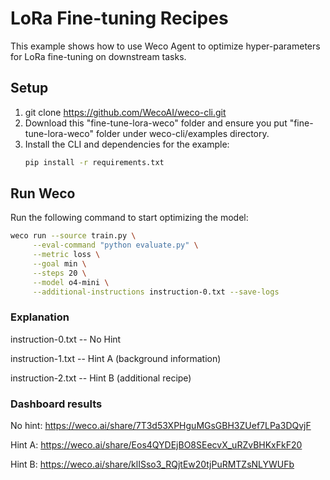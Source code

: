 # LoRa Fine-tuning Recipes

This example shows how to use Weco Agent to optimize hyper-parameters for LoRa fine-tuning on downstream tasks. 


## Setup
1.  git clone https://github.com/WecoAI/weco-cli.git 
2.  Download this "fine-tune-lora-weco" folder and ensure you put "fine-tune-lora-weco" folder under weco-cli/examples directory.
3.  Install the CLI and dependencies for the example:
    ```bash
    pip install -r requirements.txt
    ```

## Run Weco

Run the following command to start optimizing the model:

```bash
weco run --source train.py \
     --eval-command "python evaluate.py" \
     --metric loss \
     --goal min \
     --steps 20 \
     --model o4-mini \
     --additional-instructions instruction-0.txt --save-logs
```

### Explanation
instruction-0.txt -- No Hint

instruction-1.txt -- Hint A (background information)

instruction-2.txt -- Hint B (additional recipe)

### Dashboard results 

No hint: https://weco.ai/share/7T3d53XPHguMGsGBH3ZUef7LPa3DQvjF  

Hint A: https://weco.ai/share/Eos4QYDEjBO8SEecvX_uRZvBHKxFkF20 

Hint B: https://weco.ai/share/klISso3_RQjtEw20tjPuRMTZsNLYWUFb

